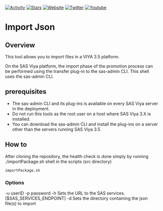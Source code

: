 [![Activity](https://img.shields.io/github/commit-activity/m/nhousset/viyaTools)](https://github.com/nhousset/viyaTools)
[![Stars](https://img.shields.io/github/stars/nhousset?style=social)](https://github.com/nhousset/viyaTools)
[![Website](https://img.shields.io/website?down_color=red&down_message=down&up_color=green&up_message=up&url=https://www.nicolas-housset.fr)](https://www.nicolas-housset.fr)
[![Twitter](https://img.shields.io/twitter/follow/nicolas_housset?style=social)](https://twitter.com/nicolas_housset)
[![Youtube](https://img.shields.io/youtube/channel/views/UCHxbJPkSGlJxtvPVrmzjxbg?style=social)](https://www.youtube.com/channel/UCHxbJPkSGlJxtvPVrmzjxbg)

# Import Json

## Overview 
This tool allows you to import files in a VIYA 3.5 platform. 

On the SAS Viya platform, the import phase of the promotion process can be performed using the transfer plug-in to the sas-admin CLI.
This shell uses the sas-admin CLI.

## prerequisites

- The sas-admin CLI and its plug-ins is available on every SAS Viya server in the deployment.
- Do not run this tools as the root user on a host where SAS Viya 3.X is installed.
- You can download the sas-admin CLI and install the plug-ins on a server other than the servers running SAS Viya 3.5

## How to

After cloning the repository, the health check is done simply by running ./importPackage.sh shell in the scripts (src directory)
```
importPackage.sh
```

### Options

-u userID 
-p password
-h Sets the URL to the SAS services. [$SAS_SERVICES_ENDPOINT]
-d Sets the directory containing the json file(s) to import

